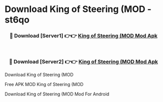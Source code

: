 # Download King of Steering (MOD - st6qo



<div align="center">
<h3>🔴 Download [Server1] 👉👉 <a href="https://momento.my/?title=King_of_Steering_(MOD">King of Steering (MOD Mod Apk</a></h3><br>

<h3>🔴 Download [Server2] 👉👉 <a href="https://momento.my/?title=King_of_Steering_(MOD">King of Steering (MOD Mod Apk</a></h3>
</div>



Download King of Steering (MOD 

Free APK MOD King of Steering (MOD 

Download King of Steering (MOD Mod For Android

